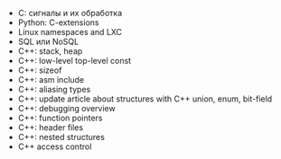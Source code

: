 * C: сигналы и их обработка
* Python: C-extensions
* Linux namespaces and LXC
* SQL или NoSQL
* C++: stack, heap
* C++: low-level top-level const
* C++: sizeof
* C++: asm include
* C++: aliasing types
* C++: update article about structures with C++ union, enum, bit-field
* C++: debugging overview
* C++: function pointers
* C++: header files
* C++: nested structures
* C++ access control
